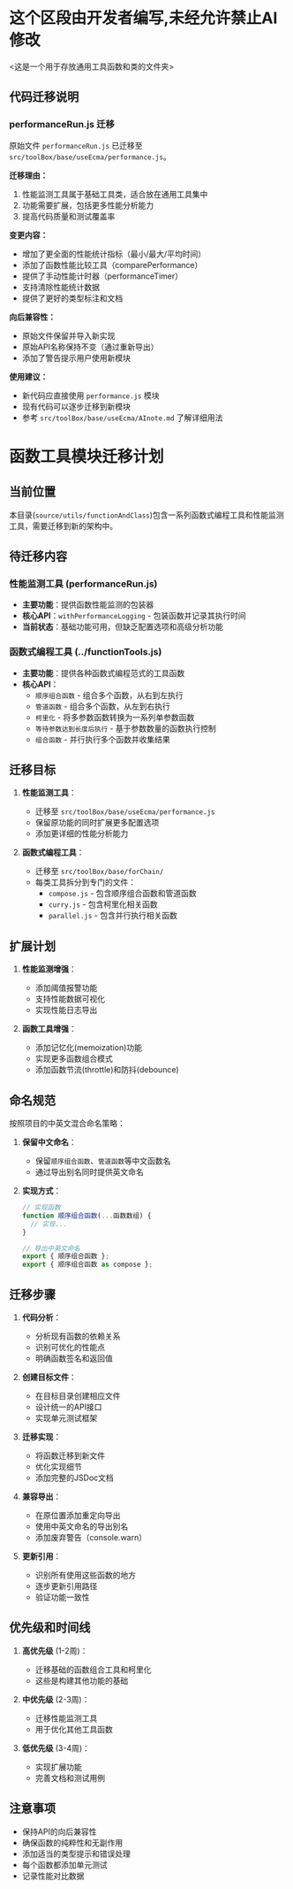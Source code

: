 # 这个区段由开发者编写,未经允许禁止AI修改
<这是一个用于存放通用工具函数和类的文件夹>

## 代码迁移说明

### performanceRun.js 迁移

原始文件 `performanceRun.js` 已迁移至 `src/toolBox/base/useEcma/performance.js`。

**迁移理由：**
1. 性能监测工具属于基础工具类，适合放在通用工具集中
2. 功能需要扩展，包括更多性能分析能力
3. 提高代码质量和测试覆盖率

**变更内容：**
- 增加了更全面的性能统计指标（最小/最大/平均时间）
- 添加了函数性能比较工具（comparePerformance）
- 提供了手动性能计时器（performanceTimer）
- 支持清除性能统计数据
- 提供了更好的类型标注和文档

**向后兼容性：**
- 原始文件保留并导入新实现
- 原始API名称保持不变（通过重新导出）
- 添加了警告提示用户使用新模块

**使用建议：**
- 新代码应直接使用 `performance.js` 模块
- 现有代码可以逐步迁移到新模块
- 参考 `src/toolBox/base/useEcma/AInote.md` 了解详细用法

# 函数工具模块迁移计划

## 当前位置

本目录(`source/utils/functionAndClass`)包含一系列函数式编程工具和性能监测工具，需要迁移到新的架构中。

## 待迁移内容

### 性能监测工具 (performanceRun.js)

- **主要功能**：提供函数性能监测的包装器
- **核心API**：`withPerformanceLogging` - 包装函数并记录其执行时间
- **当前状态**：基础功能可用，但缺乏配置选项和高级分析功能

### 函数式编程工具 (../functionTools.js)

- **主要功能**：提供各种函数式编程范式的工具函数
- **核心API**：
  - `顺序组合函数` - 组合多个函数，从右到左执行
  - `管道函数` - 组合多个函数，从左到右执行
  - `柯里化` - 将多参数函数转换为一系列单参数函数
  - `等待参数达到长度后执行` - 基于参数数量的函数执行控制
  - `组合函数` - 并行执行多个函数并收集结果

## 迁移目标

1. **性能监测工具**：
   - 迁移至 `src/toolBox/base/useEcma/performance.js`
   - 保留原功能的同时扩展更多配置选项
   - 添加更详细的性能分析能力

2. **函数式编程工具**：
   - 迁移至 `src/toolBox/base/forChain/`
   - 每类工具拆分到专门的文件：
     - `compose.js` - 包含顺序组合函数和管道函数
     - `curry.js` - 包含柯里化相关函数
     - `parallel.js` - 包含并行执行相关函数

## 扩展计划

1. **性能监测增强**：
   - 添加阈值报警功能
   - 支持性能数据可视化
   - 实现性能日志导出

2. **函数工具增强**：
   - 添加记忆化(memoization)功能
   - 实现更多函数组合模式
   - 添加函数节流(throttle)和防抖(debounce)

## 命名规范

按照项目的中英文混合命名策略：

1. **保留中文命名**：
   - 保留`顺序组合函数`、`管道函数`等中文函数名
   - 通过导出别名同时提供英文命名

2. **实现方式**：
   ```javascript
   // 实现函数
   function 顺序组合函数(...函数数组) {
     // 实现...
   }
   
   // 导出中英文命名
   export { 顺序组合函数 };
   export { 顺序组合函数 as compose };
   ```

## 迁移步骤

1. **代码分析**：
   - 分析现有函数的依赖关系
   - 识别可优化的性能点
   - 明确函数签名和返回值

2. **创建目标文件**：
   - 在目标目录创建相应文件
   - 设计统一的API接口
   - 实现单元测试框架

3. **迁移实现**：
   - 将函数迁移到新文件
   - 优化实现细节
   - 添加完整的JSDoc文档

4. **兼容导出**：
   - 在原位置添加重定向导出
   - 使用中英文命名的导出别名
   - 添加废弃警告（console.warn）

5. **更新引用**：
   - 识别所有使用这些函数的地方
   - 逐步更新引用路径
   - 验证功能一致性

## 优先级和时间线

1. **高优先级** (1-2周)：
   - 迁移基础的函数组合工具和柯里化
   - 这些是构建其他功能的基础

2. **中优先级** (2-3周)：
   - 迁移性能监测工具
   - 用于优化其他工具函数

3. **低优先级** (3-4周)：
   - 实现扩展功能
   - 完善文档和测试用例

## 注意事项

- 保持API的向后兼容性
- 确保函数的纯粹性和无副作用
- 添加适当的类型提示和错误处理
- 每个函数都添加单元测试
- 记录性能对比数据 
